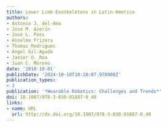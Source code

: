 ```yaml
---
title: Lower Limb Exoskeletons in Latin-America
authors:
- Antonio J. del-Ama
- Jose M. Azorín
- José L. Pons
- Anselmo Frizera
- Thomaz Rodrigues
- Ángel Gil-Agudo
- Javier O. Roa
- Juan C. Moreno
date: '2018-10-01'
publishDate: '2024-10-18T10:28:07.978980Z'
publication_types:
- 3
publication: '*Wearable Robotics: Challenges and Trends*'
doi: 10.1007/978-3-030-01887-0_40
links:
- name: URL
  url: http://dx.doi.org/10.1007/978-3-030-01887-0_40
---
```


